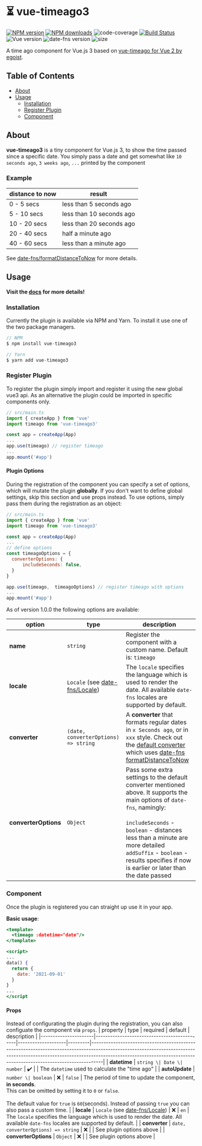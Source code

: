 # ⏳ vue-timeago3  
[![NPM version](https://img.shields.io/npm/v/vue-timeago3.svg?label=Version&color=brightgreen&logo=npm)](https://npmjs.com/package/vue-timeago3) [![NPM downloads](https://img.shields.io/npm/dm/vue-timeago3.svg?label=Downloads&logo=npm)](https://npmjs.com/package/vue-timeago3) ![code-coverage](https://img.shields.io/endpoint?url=https://gist.githubusercontent.com/MrDeerly/51a8c6c4f125bd6ec25a14a6f12e28bc/raw/vue-timeago3_coverage.json) [![Build Status](https://img.shields.io/endpoint.svg?url=https%3A%2F%2Factions-badge.atrox.dev%2FMrDeerly%2Fvue-timeago3%2Fbadge%3Fref%3Dmaster&style=flat)](https://actions-badge.atrox.dev/MrDeerly/vue-timeago3/goto?ref=master) ![Vue version](https://img.shields.io/badge/vue-3.2.6-blue.svg) ![date-fns version](https://img.shields.io/npm/dependency-version/vue-timeago3/date-fns?color=blue) ![size](https://img.shields.io/bundlephobia/min/vue-timeago3)

A time ago component for Vue.js 3 based on [vue-timeago for Vue 2 by egoist](https://github.com/egoist/vue-timeago).

## Table of Contents

- [About](#sectionAbout)
- [Usage](#sectionUsage)
  - [Installation](#sectionInstall)
  - [Register Plugin](#sectionRegister)
  - [Component](#sectionComponent)

## About

<a name="sectionAbout"/>

**vue-timeago3** is a tiny component for Vue.js 3, to show the time passed since a specific date. You simply pass a date and get somewhat like `10 seconds ago`, `3 weeks ago`, `...` printed by the component

### Example

| distance to now | result                   |
| --------------- | ------------------------ |
| 0 - 5 secs      | less than 5 seconds ago  |
| 5 - 10 secs     | less than 10 seconds ago |
| 10 - 20 secs    | less than 20 seconds ago |
| 20 - 40 secs    | half a minute ago        |
| 40 - 60 secs    | less than a minute ago   |

See [date-fns/formatDistanceToNow](https://date-fns.org/v2.26.0/docs/formatDistanceToNow) for more details.

## Usage

<a name="sectionUsage"/>

**Visit the [docs](https://mrdeerly.github.io/vue-timeago3/) for more details!**

### Installation

<a name="sectionInstall"/>
Currently the plugin is available via NPM and Yarn. To install it use one of the two package managers.

```javascript
// NPM
$ npm install vue-timeago3

// Yarn
$ yarn add vue-timeago3
```

### Register Plugin

To register the plugin simply import and register it using the new global vue3 api. As an alternative the plugin could be imported in specific components only.

<a name="sectionRegister"/>

```javascript
// src/main.ts
import { createApp } from 'vue'
import timeago from 'vue-timeago3'

const app = createApp(App)
...
app.use(timeago) // register timeago
...
app.mount('#app')
```

#### Plugin Options

During the registration of the component you can specify a set of options, which will mutate the plugin **globally**. If you don't want to define global settings, skip this section and use props instead. To use options, simply pass them during the registration as an object:

```javascript
// src/main.ts
import { createApp } from 'vue'
import timeago from 'vue-timeago3'

const app = createApp(App)
...
// define options
const timeagoOptions = {
  converterOptions: {
      includeSeconds: false,
  }
}

app.use(timeago,  timeagoOptions) // register timeago with options
...
app.mount('#app')
```

As of version 1.0.0 the following options are available:

| option               | type                                                                       | description                                                                                                                                                                                                                                                                                                         |
| -------------------- | -------------------------------------------------------------------------- | ------------------------------------------------------------------------------------------------------------------------------------------------------------------------------------------------------------------------------------------------------------------------------------------------------------------- |
| **name**             | `string`                                                                   | Register the component with a custom name. Default is: `timeago`                                                                                                                                                                                                                                                    |
| **locale**           | `Locale` (see [date-fns/Locale](https://date-fns.org/v2.26.0/docs/Locale)) | The `locale` specifies the language which is used to render the date. All available `date-fns` locales are supported by default.                                                                                                                                                                                    |
| **converter**        | `(date, converterOptions) => string`                                       | A **converter** that formats regular dates in `x Seconds ago`, or in `xxx` style. Check out the [default converter](ahttps://github.com/MrDeerly/vue-timeago3/blob/master/src/defaultConverter.js) which uses [date-fns formatDistanceToNow](https://date-fns.org/v2.24.0/docs/formatDistanceToNow)                 |
| **converterOptions** | `Object`                                                                   | Pass some extra settings to the default converter mentioned above. It supports the main options of `date-fns`, namingly: <br/><br/> `includeSeconds` - `boolean` - distances less than a minute are more detailed </br> `addSuffix` - `boolean` - results specifies if now is earlier or later than the date passed |

### Component

<a name="sectionComponent"/>

Once the plugin is registered you can straight up use it in your app.

**Basic usage**:

```jsx
<template>
  <timeago :datetime="date"/>
</template>

<script>
...
data() {
  return {
    date: '2021-09-01'
  }
}
...
</script
```

#### Props

Instead of configurating the plugin during the registration, you can also configuate the component via `props`.
| property | type | required | default | description |
|----------------------|---------------------------------------------|--------------------|---------|-----------------------------------------------------------------------------------------------------------------------------------------------------------------------------------------------------------------------------------------------|
| **datetime** | `string \| Date \| number` | :heavy_check_mark: | | The `datetime` used to calculate the "time ago" |
| **autoUpdate** | `number \| boolean` | :x: | `false` | The period of time to update the component, **in seconds**. <br/> This can be omitted by setting it to `0` or `false`. <br/> <br/> The default value for `true` is `60`(seconds). Instead of passing `true` you can also pass a custom time. |
| **locale** | `Locale` (see [date-fns/Locale](https://date-fns.org/v2.26.0/docs/Locale)) | :x: | `en` | The `locale` specifies the language which is used to render the date. All available `date-fns` locales are supported by default. |
| **converter** | `date, converterOptions) => string` | :x: | | See plugin options above |
| **converterOptions** | `Object` | :x: | | See plugin options above |
